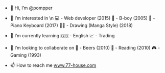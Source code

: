 - 👋 Hi, I’m @pompper
- 👀 I’m interested in \n
💻 - Web developer (2015)
👟 - B-boy (2005) 
🎹 - Piano Keyboard (2017)
✍🏻 - Drawing (Manga Style) (2018)

- 🌱 I’m currently learning 
🇬🇧 - English
📈 - Trading 

- 💞️ I’m looking to collaborate on 
🍺 - Beers (2010)
📖 - Reading (2010)
🎮 - Gaming (1993)

- 📫 How to reach me www.77-house.com

<!---
pompper/pompper is a ✨ special ✨ repository because its `README.md` (this file) appears on your GitHub profile.
You can click the Preview link to take a look at your changes.
--->
